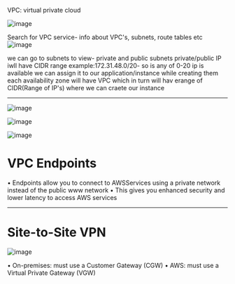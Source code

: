 VPC: virtual private cloud

![image](https://user-images.githubusercontent.com/107784718/213640097-09f38293-8678-423e-a207-2666028c6ba3.png)

Search for VPC service- info about VPC's, subnets, route tables etc
![image](https://user-images.githubusercontent.com/107784718/213640310-e652d90a-383e-4392-bd74-4ea40cb19eae.png)

we can go to subnets to view- private and public subnets
private/public IP iwll have CIDR range example:172.31.48.0/20- so is any of 0-20 ip is available we can assign it to our application/instance while creating them
each availability zone will have VPC which in turn will hav erange of CIDR(Range of IP's) where we can craete our instance
___________________________
![image](https://user-images.githubusercontent.com/107784718/213641666-5c69eccb-e373-49c9-9aaa-90330b18e912.png)

![image](https://user-images.githubusercontent.com/107784718/213641710-31853452-5f9e-4487-9cef-7586958b5c30.png)

![image](https://user-images.githubusercontent.com/107784718/213642099-8d3ea3e2-3d4d-4f21-9a21-9f49288b111c.png)

# VPC Endpoints

• Endpoints allow you to connect to AWSServices using a private network instead of the public www network
• This gives you enhanced security and lower latency to access AWS services
___
# Site-to-Site VPN

![image](https://user-images.githubusercontent.com/107784718/213642696-f5736c42-cfff-44bb-a0fd-9b59945c5148.png)

• On-premises: must use a Customer Gateway (CGW)
• AWS: must use a Virtual Private Gateway (VGW)
